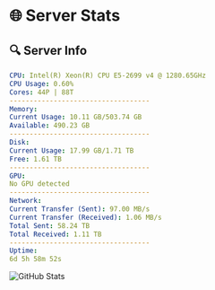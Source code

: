 # 🌐 Server Stats
## 🔍 Server Info
```yaml
CPU: Intel(R) Xeon(R) CPU E5-2699 v4 @ 1280.65GHz
CPU Usage: 0.60%
Cores: 44P | 88T
-----------------------------------
Memory:
Current Usage: 10.11 GB/503.74 GB
Available: 490.23 GB
-----------------------------------
Disk:
Current Usage: 17.99 GB/1.71 TB
Free: 1.61 TB
-----------------------------------
GPU:
No GPU detected
-----------------------------------
Network:
Current Transfer (Sent): 97.00 MB/s
Current Transfer (Received): 1.06 MB/s
Total Sent: 58.24 TB
Total Received: 1.11 TB
-----------------------------------
Uptime:
6d 5h 58m 52s
```
![GitHub Stats](https://img.shields.io/badge/Updated-2025-02-14_04:42:10-blue)
